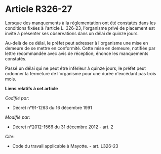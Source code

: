 # Article R326-27

Lorsque des manquements à la réglementation ont été constatés dans les conditions fixées à l'article L. 326-23, l'organisme
privé de placement est invité à présenter ses observations dans un délai de quinze jours. 

Au-delà de ce délai, le préfet peut adresser à l'organisme une mise en demeure de se mettre en conformité. Cette mise en
demeure, notifiée par lettre recommandée avec avis de réception, énonce les manquements constatés. 

Passé un délai qui ne peut être inférieur à quinze jours, le préfet peut ordonner la fermeture de l'organisme pour une durée
n'excédant pas trois mois.

**Liens relatifs à cet article**

_Codifié par_:

  - Décret n°91-1263 du 16 décembre 1991

_Modifié par_:

  - Décret n°2012-1566 du 31 décembre 2012 - art. 2

_Cite_:

  - Code du travail applicable à Mayotte. - art. L326-23
